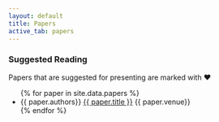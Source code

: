 ```yaml
---
layout: default
title: Papers
active_tab: papers
---
```


<!-- ### <font color="blue">Introduction</font> (Lecture [1](slides/Lec1-Intro-2017.pptx)) -->

### Suggested Reading

Papers that are suggested for presenting are marked with **&#9829;**

<tbody>
    <ul>
        {% for paper in site.data.papers %}
    	   <li> {{ paper.authors}} <a href="{{ paper.link }}">{{ paper.title }}</a> {{ paper.venue}} </li>
        {% endfor %}
   </ul>
</tbody>
